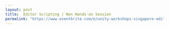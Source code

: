 ```yaml
---
layout: post
title:  Editor Scripting | Non Hands-on Session
permalink: "https://www.eventbrite.com/e/unity-workshops-singapore-editor-scripting-non-hands-on-session-tickets-72648370231?aff=erelexpmlt"
---
```

